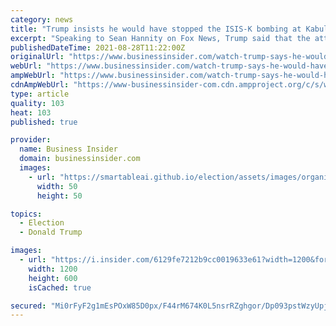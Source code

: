 ```yaml
---
category: news
title: "Trump insists he would have stopped the ISIS-K bombing at Kabul airport but kept calling the terror group 'ISIS-X'"
excerpt: "Speaking to Sean Hannity on Fox News, Trump said that the attack wouldn't \"would not have happened if I were your president.\""
publishedDateTime: 2021-08-28T11:22:00Z
originalUrl: "https://www.businessinsider.com/watch-trump-says-he-would-have-stopped-isis-k-but-calls-them-isis-x-2021-8"
webUrl: "https://www.businessinsider.com/watch-trump-says-he-would-have-stopped-isis-k-but-calls-them-isis-x-2021-8"
ampWebUrl: "https://www.businessinsider.com/watch-trump-says-he-would-have-stopped-isis-k-but-calls-them-isis-x-2021-8?amp"
cdnAmpWebUrl: "https://www-businessinsider-com.cdn.ampproject.org/c/s/www.businessinsider.com/watch-trump-says-he-would-have-stopped-isis-k-but-calls-them-isis-x-2021-8?amp"
type: article
quality: 103
heat: 103
published: true

provider:
  name: Business Insider
  domain: businessinsider.com
  images:
    - url: "https://smartableai.github.io/election/assets/images/organizations/businessinsider.com-50x50.jpg"
      width: 50
      height: 50

topics:
  - Election
  - Donald Trump

images:
  - url: "https://i.insider.com/6129fe7212b9cc0019633e61?width=1200&format=jpeg"
    width: 1200
    height: 600
    isCached: true

secured: "Mi0rFyF2g1mEsPOxW85D0px/F44rM674K0L5nsrRZghgor/Dp093pstWzyUpjiHqgXl9Zf5JhdmpFmBVHR5E+Z17xn0zZ4STEjQ7tqq+z88/FJ9ITLlIK1EDmPpX6umj/u2z3uzdSJEPGnDwS8clp8hQ6aF2F8IOfpJ9diSAZ4wnnN38V69KLeAu3S5rgabE/unPMqkCPOxFQwitw4NRBCSxEKL6cKFYwjg1OStCQxnXZUYTsiK6hVbwXWN7D4uB0ZYLpXO0upX2FzVj7iEbysgRxO6gBZe/MVAeN8ExiQu+g+t0z+NXQcRU+1N74PbTfc7ubnErnARY20GofY2MM4R4tKINxGIBaSo/JxaP0Lc=;JqNB20jdqS5EQH3VroD7kw=="
---
```


